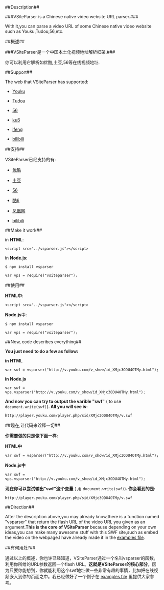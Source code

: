 ##Description##

###VSiteParser is a Chinese native video website URL parser.###

With it,you can parse a video URL of some Chinese native video website such as Youku,Tudou,56,etc.

##概述##

###VSiteParser是一个中国本土化视频地址解析框架.###

你可以利用它解析如优酷,土豆,56等在线视频地址.

##Support##

The web that VSiteParser has supported:

* [Youku](http://www.youku.com)

* [Tudou](http://www.tudou.com)

* [56](http://www.56.com)

* [ku6](http://www.ku6.com)

* [ifeng](http://www.ifeng.com)

* [bilibili](http://www.bilibili.tv)

##支持##

VSiteParser已经支持的有:

* [优酷](http://www.youku.com)

* [土豆](http://www.tudou.com)

* [56](http://www.56.com)

* [酷6](http://www.ku6.com)

* [凤凰网](http://www.ifeng.com)

* [bilibili](http://www.bilibili.tv)

##Make it work##

in **HTML**:

` <script src="../vsparser.js"></script> `

in **Node.js**:

```
$ npm install vsparser
```

` var vps = require("vsiteparser"); `

##使用##

**HTML中**:

` <script src="../vsparser.js"></script> `

**Node.js**中:

```
$ npm install vsparser
```

` var vps = require("vsiteparser"); `

##Now, code describes everything##

**You just need to do a few as follow:**

**in HTML**

```
var swf = vsparser("http://v.youku.com/v_show/id_XMjc3ODU4OTMy.html");
```

**in Node.js**

```
var swf = vps.vsparser("http://v.youku.com/v_show/id_XMjc3ODU4OTMy.html");
```

**And now you can try to output the varible "swf"** ( to use ` document.write(swf) `)**. All you will see is:**

` http://player.youku.com/player.php/sid/XMjc3ODU4OTMy/v.swf `

##现在,让代码来诠释一切##

**你需要做的只是像下面一样:**

**HTML中**

```
var swf = vsparser("http://v.youku.com/v_show/id_XMjc3ODU4OTMy.html");
```

**Node.js中**

```
var swf = vps.vsparser("http://v.youku.com/v_show/id_XMjc3ODU4OTMy.html");
```

**现在你可以尝试输出"swf"这个变量** ( 用 ` document.write(swf) `)**. 你会看到的是:**

` http://player.youku.com/player.php/sid/XMjc3ODU4OTMy/v.swf `

##Direction##

After the description above,you may already know,there is a function named "vsparser" that return the flash URL of the video URL you given as an argument.**This is the core of VSiteParser** because depending on your own ideas,you can make many awesome stuff with this SWF site,such as embed the video on the webpage.I have already made it in the [examples file](https://github.com/djyde/VSiteParser/tree/master/examples).

##有何用处?##

通过以上的概述，你也许已经知道，VSiteParser通过一个名叫vsparser的函数，利用你所给的URL参数返回一个flash URL。**这就是VSiteParser的核心部分**，因为只要你能想到，你就能利用这个swf地址做一些非常有趣的事情，比如把在线视频嵌入到你的页面之中。我已经做好了一个例子在 [examples file](https://github.com/djyde/VSiteParser/tree/master/examples) 里提供大家参考。